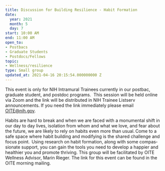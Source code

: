 ```yaml
---
title: Discussion for Building Resilience - Habit Formation
date:
  year: 2021
  month: 5
  day: 7
start: 10:00 AM
end: 11:00 AM
open_to:
- Postbacs
- Graduate Students
- Postdocs/Fellows
topic:
- Wellness/resilience
type: Small group
updated_at: 2021-04-16 20:15:54.000000000 Z
---
```

This event is only for NIH Intramural Trainees currently in our postbac,
graduate student, and postdoc programs.  This session will be held
online via Zoom and the link will be distributed in NIH Trainee Listserv
announcements. If you need the link immediately please email
OITE@nih.gov. 

<span class="TextRun SCXW187502204 BCX0" lang="EN-US" xml:lang="EN-US"
data-contrast="none"><span class="NormalTextRun SCXW187502204
BCX0">Habits are hard to break and when we are faced with a monumental
shift in our day to day lives, isolation from whom and what we love, and
fear about the future, we are likely to rely on habits even more than
usual. </span></span><span class="TextRun SCXW187502204 BCX0"
lang="EN-US" xml:lang="EN-US" data-contrast="none"><span
class="NormalTextRun SCXW187502204 BCX0"
data-ccp-charstyle="normaltextrun">Come to a safe space where habit
building and modifying is the shared challenge and focus point.  Using
research on habit </span></span><span class="TextRun SCXW187502204 BCX0"
lang="EN-US" xml:lang="EN-US" data-contrast="none"><span
class="NormalTextRun SCXW187502204 BCX0"
data-ccp-charstyle="normaltextrun">formation</span></span><span
class="TextRun SCXW187502204 BCX0" lang="EN-US" xml:lang="EN-US"
data-contrast="none"><span class="NormalTextRun SCXW187502204 BCX0"
data-ccp-charstyle="normaltextrun">, along with some compassionate
support, you can gain the tools you need to develop a happier and
healthier you and </span></span><span class="TextRun SCXW187502204 BCX0"
lang="EN-US" xml:lang="EN-US" data-contrast="none"><span
class="NormalTextRun SCXW187502204 BCX0"
data-ccp-charstyle="normaltextrun">promote thriving.</span></span><span
class="EOP SCXW187502204 BCX0" data-ccp-props="{}"> This group will be
facilitated by OITE Wellness Advisor, Marin Rieger. The link for this
event can be found in the OITE morning mailing.</span>
